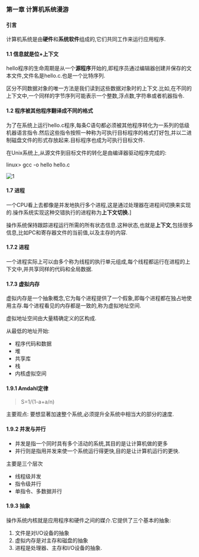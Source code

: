 ### 第一章 计算机系统漫游

#### 引言

计算机系统是由**硬件**和**系统软件**组成的,它们共同工作来运行应用程序.

#### 1.1 信息就是位+上下文

hello程序的生命周期是从一个**源程序**开始的,即程序员通过编辑器创建并保存的文本文件,文件名是hello.c.也是一个比特序列.

区分不同数据对象的唯一方法是我们读到这些数据对象时的上下文.比如,在不同的上下文中,一个同样的字节序列可能表示一个整数,浮点数,字符串或者机器指令.

#### 1.2 程序被其他程序翻译成不同的格式

为了在系统上运行hello.c程序,每条C语句都必须被其他程序转化为一系列的低级机器语言指令.然后这些指令按照一种称为可执行目标程序的格式打好包,并以二进制磁盘文件的形式存放起来.目标程序也成为可执行目标文件.

在Unix系统上,从源文件到目标文件的转化是由编译器驱动程序完成的:

linux> gcc -o hello hello.c

![1](https://i.loli.net/2020/07/11/tavni1F3OQq9wZR.png)

#### 1.7 进程

一个CPU看上去都像是并发地执行多个进程,这是通过处理器在进程间切换来实现的.操作系统实现这种交错执行的进程称为**上下文切换.**]

操作系统保持跟踪进程运行所需的所有状态信息.这种状态,也就是**上下文**,包括很多信息,比如PC和寄存器文件的当前值,以及主存的内容.

#### 1.7.2 进程

一个进程实际上可以由多个称为线程的执行单元组成,每个线程都运行在进程的上下文中,并共享同样的代码和全局数据.

#### 1.7.3 虚拟内存

虚拟内存是一个抽象概念,它为每个进程提供了一个假象,即每个进程都在独占地使用主存.每个进程看见的内存都是一致的,称为虚拟地址空间.

虚拟地址空间由大量精确定义的区构成.

从最低的地址开始:

* 程序代码和数据
* 堆
* 共享库
* 栈
* 内核虚拟空间

#### 1.9.1 Amdahl定律

> S=1/(1-a+a/n)

主要观点:  要想显著加速整个系统,必须提升全系统中相当大的部分的速度.

#### 1.9.2 并发与并行

* 并发是指一个同时具有多个活动的系统,其目的是让计算机做的更多
* 并行则是指用并发来使一个系统运行得更快,目的是让计算机运行的更快.

主要是三个层次

* 线程级并发
* 指令级并行
* 单指令、多数据并行

#### 1.9.3 抽象

操作系统内核就是应用程序和硬件之间的媒介.它提供了三个基本的抽象:

1. 文件是对I/O设备的抽象
2. 虚拟内存是对主存和磁盘的抽象
3. 进程是处理器、主存和I/O设备的抽象.